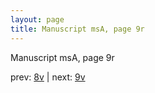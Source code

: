 ```yaml
---
layout: page
title: Manuscript msA, page 9r
---
```


Manuscript msA, page 9r

prev:  [8v](../8v) | next:  [9v](../9v)